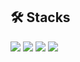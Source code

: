 
## 🛠️ Stacks
<img src="https://img.shields.io/badge/Python-FFBF3B?style=flat-square&logo=Python&logoColor=white"/> <img src="https://img.shields.io/badge/postgresql-4169E1?style=flat-square&logo=postgresql&logoColor=white"/> <img src="https://img.shields.io/badge/MySQL-4479A1?style=flat-square&logo=MySQL&logoColor=white"/> <img src="https://img.shields.io/badge/html5-83B81A?style=flat-square&logo=html5&logoColor=white"/>
